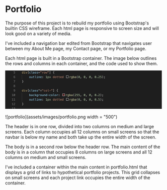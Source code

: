 <h1> Portfolio </h1>

The purpose of this project is to rebuild my portfolio using Bootstrap's builtin CSS wireframe. Each html page is responsive to screen size and will look good on a variety of media.

I've included a navigation bar edited from Bootstrap that navigates user between my About Me page, my Contact page, or my Portfolio page.

Each html page is built in a Bootstrap container. The image below outlines the rows and columns in each container, and the code used to show them.

![code](assets/images/row-col-code.png)

![portfolio](assets/images/portfolio.png width = "500")

The header is in one row, divided into two columns on medium and large screens. Each column occupies all 12 columns on small screens so that the navbar is below my name and both take up the entire width of the screen.

The body is in a second row below the header row. The main content of the body is in a column that occupies 8 columns on large screens and all 12 columns on medium and small screens.

I've included a container within the main content in portfolio.html that displays a grid of links to hypothetical portfolio projects. This grid collapses on small screens and each project link occupies the entire width of the container.